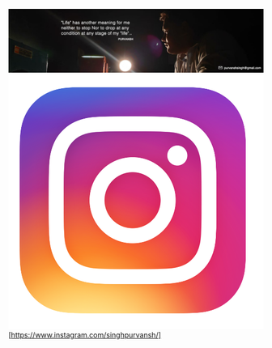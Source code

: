 ![alt text](https://github.com/Purvanshsingh/Purvanshsingh/blob/master/Artboard%2034.jpg)
![](https://github.com/Purvanshsingh/Purvanshsingh/blob/master/instagram-logos-png-images-free-download-2.png)[https://www.instagram.com/singhpurvansh/]
<!--
**Purvanshsingh/Purvanshsingh** is a ✨ _special_ ✨ repository because its `README.md` (this file) appears on your GitHub profile.

Here are some ideas to get you started:

- 🔭 I’m currently working on ...
- 🌱 I’m currently learning ...
- 👯 I’m looking to collaborate on ...
- 🤔 I’m looking for help with ...
- 💬 Ask me about ...
- 📫 How to reach me: ...
- 😄 Pronouns: ...
- ⚡ Fun fact: ...
-->
